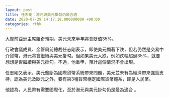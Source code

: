 ```yaml
---
layout: post
title: 任志剛：港元與美元掛勾仍最合適
date: 2020-07-29 14:17:18.000000000 +08:00
categories: rthk
---
```


大摩前亞洲主席羅奇預期，美元未來半年將會貶值35%。

行政會議成員、金管局前總裁任志剛表示，即使美元顯著下跌，但若仍然是交易中介貨幣，港元將會繼續與美元掛勾。但如果美元大跌，例如跌幅超過35%，就要想想是否繼續與美元掛勾。不過，他重申，預計這個情況不會出現。

任志剛又表示，美元壟斷為國際貨幣系統帶來問題，美元並未有為經濟帶來強勁支持，認為美元及歐元之外，要有第3種貨幣穩定國際貨幣體系，即是人民幣。

他認為，人民幣有需要國際化，至於港元與美元掛勾仍是最為適合 。
